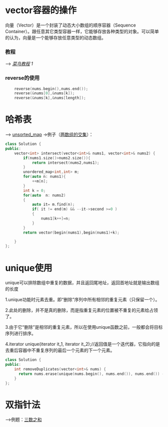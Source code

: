 # vector容器的操作
向量（Vector）是一个封装了动态大小数组的顺序容器（Sequence Container）。跟任意其它类型容器一样，它能够存放各种类型的对象。可以简单的认为，向量是一个能够存放任意类型的动态数组。 

### 教程
--> *[菜鸟教程](https://www.runoob.com/w3cnote/cpp-vector-container-analysis.html) 1*

### reverse的使用
```C++
    reverse(nums.begin(),nums.end());
    reverse(&nums[0],&nums[k]);
    reverse(&nums[k],&nums[length]);
```

# 哈希表
-->  [unsorted_map](http://www.cplusplus.com/reference/unordered_map/unordered_map/)
->例子（[两数组的交集](https://leetcode-cn.com/leetbook/read/top-interview-questions-easy/x2y0c2/)）：
```C++
class Solution {
public:
    vector<int> intersect(vector<int>& nums1, vector<int>& nums2) {
        if(nums1.size()>nums2.size()){
            return intersect(nums2,nums1);
        }
        unordered_map<int,int> m;
        for(auto n: nums1){
            ++m[n];
        }
        int k = 0;
        for(auto  n: nums2)
        {
            auto it= m.find(n);
            if( it != end(m) && --it->second >=0 )
            {
                nums1[k++]=n;
            }
        }
        return vector(begin(nums1),begin(nums1)+k);

    }
};
```

# unique使用
unique可以排除数组中重复的数据，并且返回尾地址，返回首地址就是输出数组的长度 

1.unique功能时元素去重。即“删除”序列中所有相邻的重复元素（只保留一个）。

2.此处的删除，并不是真的删除，而是指重复元素的位置被不重复的元素给占领了。

3.由于它“删除”是相邻的重复元素，所以在使用unique函数之前，一般都会将目标序列进行排序。

4.iterator unique(iterator it_1, iterator it_2);//返回值是一个迭代器，它指向的是去重后容器中不重复序列的最后一个元素的下一个元素。

```C++
class Solution {
public:
    int removeDuplicates(vector<int>& nums) {
      return nums.erase(unique(nums.begin(), nums.end()), nums.end()) - nums.begin();
    }
};
```

# 双指针法
-->例题：[三数之和](https://github.com/Brack-Wang/Leetcode-Notebook/blob/master/0015%23-%5B8.25%5D-%E4%B8%89%E6%95%B0%E4%B9%8B%E5%92%8C.md)
